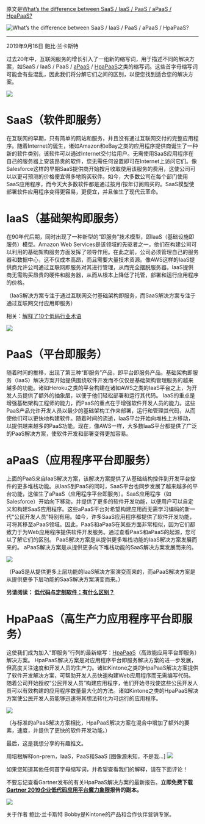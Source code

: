 原文是[What’s the difference between SaaS / IaaS / PaaS / aPaaS / HpaPaaS?](https://blog.kintone.com/business-with-heart/difference-saas-iaas-paas-apaas-hpapaas)

![What’s the difference between SaaS / IaaS / PaaS / aPaaS / HpaPaaS?](https://upload-images.jianshu.io/upload_images/2454595-3b37460496171907.png?imageMogr2/auto-orient/strip%7CimageView2/2/w/740)

-------------------
2019年9月16日 鲍比·兰卡斯特

过去20年中，互联网服务的增长引入了一组新的缩写词，用于描述不同的解决方案，如SaaS / IaaS / PaaS / [aPaaS](https://blog.kintone.com/business-with-heart/no-coding-apaas-solutions-a-win-win-for-it-departments) / [HpaPaaS](https://resources.kintone.com/gartner-hpapaas-magic-quadrant-2018)之类的缩写词。这些首字母缩写词可能会有些混乱，因此我们将分解它们之间的区别，以便您找到适合您的解决方案。

![](https://upload-images.jianshu.io/upload_images/2454595-0f19a6088d11d7fe.png?imageMogr2/auto-orient/strip%7CimageView2/2/w/740)

# SaaS（软件即服务）

在互联网的早期，只有简单的网站和服务，并且没有通过互联网交付的完整应用程序。随着Internet的诞生，诸如Amazon和eBay之类的应用程序提供商诞生了一种新的软件类别，该软件可以通过Internet交付给用户。无需使用SaaS应用程序在自己的服务器上安装昂贵的软件，您无需任何设置即可在Internet上访问它们。像Salesforce这样的早期SaaS提供商开始按月收取使用该服务的费用，这使公司可以以更可预测的价格便宜得多地购买软件。如今，大多数公司在每个部门使用SaaS应用程序，而今天大多数软件都是通过按月/按年订阅购买的。SaaS模型使部署软件应用程序变得更容易，更便宜，并且催生了现代云革命。 

# IaaS（基础架构即服务）

在90年代后期，同时出现了一种新型的“即服务”技术模型，即IaaS（基础设施即服务）模型。Amazon Web Services是该领域的先驱者之一，他们在构建公司可以利用的基础架构服务方面发挥了领导作用。在此之前，公司必须管理自己的服务器和数据中心，这不仅成本高昂，而且需要大量技术资源。像AWS这样的IaaS提供商允许公司通过互联网即服务对其进行管理，从而完全摆脱服务器。IaaS提供商无需购买昂贵的硬件和服务器，从而从根本上降低了托管，部署和运行应用程序的价格。 

（IaaS解决方案专注于通过互联网交付基础架构即服务，而SaaS解决方案专注于通过互联网交付应用即服务）

相关：[解释了10个低码行业术语](https://blog.kintone.com/business-with-heart/10-low-code-terms-explained)

![](https://upload-images.jianshu.io/upload_images/2454595-fe1c22ceb92b575a.png?imageMogr2/auto-orient/strip%7CimageView2/2/w/740)

# PaaS（平台即服务）

随着时间的推移，出现了第三种“即服务”产品，即平台即服务产品。基础架构即服务（IaaS）解决方案开始提供围绕软件开发而不仅仅是基础架构管理服务的越来越多的功能。诸如Heroku之类的平台构建在诸如AWS之类的IaaS平台之上，为开发人员提供了额外的抽象层，以便于他们轻松部署和运行其代码。 IaaS的重点是增强基础架构工程师的能力，而PaaS的重点在于增强软件开发人员的能力。这些PaaS产品允许开发人员以最少的基础架构工作来部署，运行和管理其代码，从而使他们可以更快地构建软件。随着时间的流逝，IaaS平台开始向堆栈上方移动，以提供越来越多的PaaS功能。现在，像AWS一样，大多数IaaS平台都提供了广泛的PaaS解决方案，使软件开发和部署变得更加容易。 

# aPaaS（应用程序平台即服务）

上面的PaaS来自IaaS解决方案，该解决方案提供了从基础结构控件到开发平台控件的更多堆栈功能。从IaaS到PaaS的同时，SaaS平台也同步发展了越来越多的平台功能，这催生了aPaaS（应用程序平台即服务）。SaaS应用程序（如Salesforce）开始向下移动，并提供了更多的软件开发功能，以便用户可以自定义和构建SaaS应用程序。这些aPaaS平台对希望构建应用而无需学习编码的新一代“公民开发人员”特别有用。如今，许多SaaS应用程序都提供了软件开发功能，可将其移至aPaaS领域。因此，PaaS和aPaaS在某些方面非常相似，因为它们都致力于为Web应用程序提供软件开发服务。通过查看PaaS和aPaaS的起源，您可以了解它们的区别。 PaaS解决方案是从提供更多堆栈功能的IaaS解决方案发展而来的。 aPaaS解决方案是从提供更多向下堆栈功能的SaaS解决方案发展而来的。 

![](https://upload-images.jianshu.io/upload_images/2454595-41230ea125e15e27.png?imageMogr2/auto-orient/strip%7CimageView2/2/w/740)

 （PaaS是从提供更多上层功能的IaaS解决方案演变而来的，而aPaaS解决方案是从提供更多下层功能的SaaS解决方案演变而来。）

**另请阅读： [低代码与定制软件：有什么区别？](https://vbspsvmwkfkwdu4g4ws5chqmym--blog-kintone-com.translate.goog/business-with-heart/low-code-vs.-custom-software-solutions)**

 # HpaPaaS（高生产力应用程序平台即服务）

这使我们成为加入“即服务”行列的最新缩写：[HpaPaaS](https://resources.kintone.com/gartner-hpapaas-magic-quadrant-2018)（高效能应用平台即服务）解决方案。 HpaPaaS解决方案是对应用程序平台即服务解决方案的进一步发展，但高度关注速度和开发人员的生产力。诸如Kintone之类的HpaPaaS解决方案提供了软件开发解决方案，可帮助开发人员快速构建Web应用程序而无需编写代码。随着公司开始授权“公民开发人员”构建应用程序，他们开始寻找使这些公民开发人员可以有效构建的应用程序数量最大化的方法。诸如Kintone之类的HpaPaaS解决方案使公民开发人员能够迅速将其想法转化为可运行的应用程序。

![](https://upload-images.jianshu.io/upload_images/2454595-703b8641643aa57c.png?imageMogr2/auto-orient/strip%7CimageView2/2/w/740)

（与标准的aPaaS解决方案相比，HpaPaaS解决方案在混合中增加了额外的要素，速度，并提供了更快的软件开发功能。）

最后，这是我想分享的有趣推文。

用培根解释on-prem，IaaS，PaaS和SaaS [图像源未知，不是我...]
![](https://upload-images.jianshu.io/upload_images/2454595-6b529ab956446734.png?imageMogr2/auto-orient/strip%7CimageView2/2/w/360)

 如果您知道其他任何首字母缩写词，并希望查看我们的解释，请在下面评论！

不要忘记查看Gartner发布的有关HpaPaaS解决方案的最新报告。**立即免费下载[Gartner 2019企业低代码应用平台魔力象限](https://resources.kintone.com/gartner-enterprise-low-code-platforms-2019)报告的副本。**


[![](https://upload-images.jianshu.io/upload_images/2454595-5050cf778afc1f14.png?imageMogr2/auto-orient/strip%7CimageView2/2/w/1240)](https://blog.kintone.com/hs-fs/hub/1857320/hub_generated/resized/e2747050-123a-4215-a342-716a19e51cb3.jpeg)

关于作者
鲍比·兰卡斯特
Bobby是Kintone的产品和合作伙伴营销专家。
